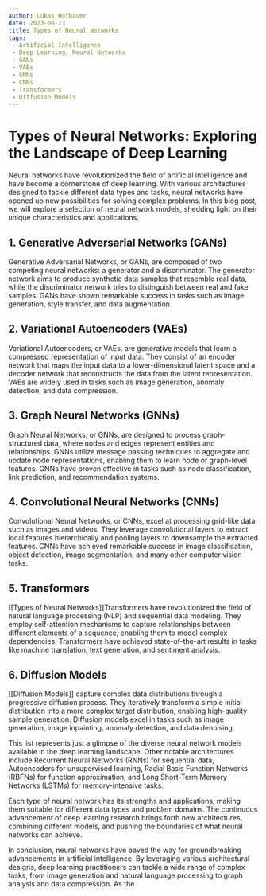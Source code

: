 ```yaml
---
author: Lukas Hofbauer
date: 2023-06-23
title: Types of Neural Networks
tags: 
 - Artificial Intelligence
 - Deep Learning, Neural Networks
 - GANs
 - VAEs
 - GNNs
 - CNNs
 - Transformers
 - Diffusion Models
---
```


# Types of Neural Networks: Exploring the Landscape of Deep Learning

Neural networks have revolutionized the field of artificial intelligence and have become a cornerstone of deep learning. With various architectures designed to tackle different data types and tasks, neural networks have opened up new possibilities for solving complex problems. In this blog post, we will explore a selection of neural network models, shedding light on their unique characteristics and applications.

## 1. Generative Adversarial Networks (GANs)

Generative Adversarial Networks, or GANs, are composed of two competing neural networks: a generator and a discriminator. The generator network aims to produce synthetic data samples that resemble real data, while the discriminator network tries to distinguish between real and fake samples. GANs have shown remarkable success in tasks such as image generation, style transfer, and data augmentation.

## 2. Variational Autoencoders (VAEs)

Variational Autoencoders, or VAEs, are generative models that learn a compressed representation of input data. They consist of an encoder network that maps the input data to a lower-dimensional latent space and a decoder network that reconstructs the data from the latent representation. VAEs are widely used in tasks such as image generation, anomaly detection, and data compression.

## 3. Graph Neural Networks (GNNs)

Graph Neural Networks, or GNNs, are designed to process graph-structured data, where nodes and edges represent entities and relationships. GNNs utilize message passing techniques to aggregate and update node representations, enabling them to learn node or graph-level features. GNNs have proven effective in tasks such as node classification, link prediction, and recommendation systems.

## 4. Convolutional Neural Networks (CNNs)

Convolutional Neural Networks, or CNNs, excel at processing grid-like data such as images and videos. They leverage convolutional layers to extract local features hierarchically and pooling layers to downsample the extracted features. CNNs have achieved remarkable success in image classification, object detection, image segmentation, and many other computer vision tasks.

## 5. Transformers

[[Types of Neural Networks]]Transformers have revolutionized the field of natural language processing (NLP) and sequential data modeling. They employ self-attention mechanisms to capture relationships between different elements of a sequence, enabling them to model complex dependencies. Transformers have achieved state-of-the-art results in tasks like machine translation, text generation, and sentiment analysis.

## 6. Diffusion Models

[[Diffusion Models]] capture complex data distributions through a progressive diffusion process. They iteratively transform a simple initial distribution into a more complex target distribution, enabling high-quality sample generation. Diffusion models excel in tasks such as image generation, image inpainting, anomaly detection, and data denoising.

This list represents just a glimpse of the diverse neural network models available in the deep learning landscape. Other notable architectures include Recurrent Neural Networks (RNNs) for sequential data, Autoencoders for unsupervised learning, Radial Basis Function Networks (RBFNs) for function approximation, and Long Short-Term Memory Networks (LSTMs) for memory-intensive tasks.

Each type of neural network has its strengths and applications, making them suitable for different data types and problem domains. The continuous advancement of deep learning research brings forth new architectures, combining different models, and pushing the boundaries of what neural networks can achieve.

In conclusion, neural networks have paved the way for groundbreaking advancements in artificial intelligence. By leveraging various architectural designs, deep learning practitioners can tackle a wide range of complex tasks, from image generation and natural language processing to graph analysis and data compression. As the
